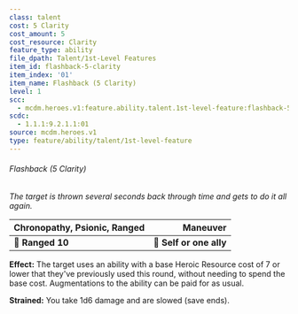 ```yaml
---
class: talent
cost: 5 Clarity
cost_amount: 5
cost_resource: Clarity
feature_type: ability
file_dpath: Talent/1st-Level Features
item_id: flashback-5-clarity
item_index: '01'
item_name: Flashback (5 Clarity)
level: 1
scc:
  - mcdm.heroes.v1:feature.ability.talent.1st-level-feature:flashback-5-clarity
scdc:
  - 1.1.1:9.2.1.1:01
source: mcdm.heroes.v1
type: feature/ability/talent/1st-level-feature
---
```


###### Flashback (5 Clarity)

*The target is thrown several seconds back through time and gets to do it all again.*

| **Chronopathy, Psionic, Ranged** |            **Maneuver** |
| -------------------------------- | ----------------------: |
| **📏 Ranged 10**                 | **🎯 Self or one ally** |

**Effect:** The target uses an ability with a base Heroic Resource cost of 7 or lower that they've previously used this round, without needing to spend the base cost. Augmentations to the ability can be paid for as usual.

**Strained:** You take 1d6 damage and are slowed (save ends).
